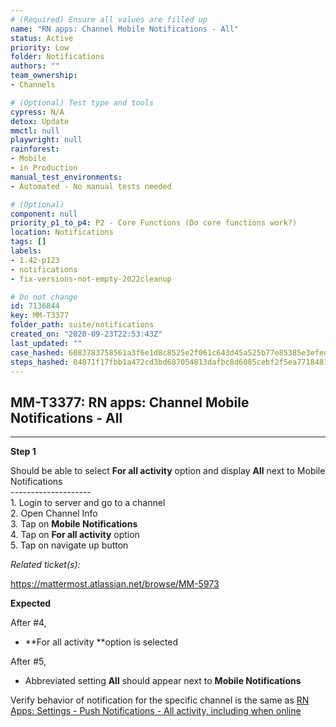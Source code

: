 ```yaml
---
# (Required) Ensure all values are filled up
name: "RN apps: Channel Mobile Notifications - All"
status: Active
priority: Low
folder: Notifications
authors: ""
team_ownership: 
- Channels

# (Optional) Test type and tools
cypress: N/A
detox: Update
mmctl: null
playwright: null
rainforest: 
- Mobile
- in Production
manual_test_environments: 
- Automated - No manual tests needed

# (Optional)
component: null
priority_p1_to_p4: P2 - Core Functions (Do core functions work?)
location: Notifications
tags: []
labels: 
- 1.42-p123
- notifications
- fix-versions-not-empty-2022cleanup

# Do not change
id: 7136844
key: MM-T3377
folder_path: suite/notifications
created_on: "2020-09-23T22:53:43Z"
last_updated: ""
case_hashed: 6083783758561a3f6e1d8c8525e2f061c643d45a525b77e85385e3efed094c475c73f2cfa912c05fa2d4dbfa3082dd9c
steps_hashed: 04871f17fbb1a472cd3bd687054813dafbc8d6085cebf2f5ea77184818d995c0fb1c05d4aedf649ffc7273fc74279435
---
```


## MM-T3377: RN apps: Channel Mobile Notifications - All

---

**Step 1**

Should be able to select **For all activity** option and display **All** next to Mobile Notifications\
\--------------------\
1\. Login to server and go to a channel\
2\. Open Channel Info\
3\. Tap on **Mobile Notifications**\
4\. Tap on **For all activity** option\
5\. Tap on navigate up button

_Related ticket(s):_

[](https://mattermost.atlassian.net/browse/MM-5973) <https://mattermost.atlassian.net/browse/MM-5973>

**Expected**

After #4,

- \*\*For all activity \*\*option is selected

After #5,

- Abbreviated setting **All** should appear next to **Mobile Notifications**

Verify behavior of notification for the specific channel is the same as [RN Apps: Settings - Push Notifications - All activity, including when online](https://mattermost.atlassian.net/projects/MM?selectedItem=com.atlassian.plugins.atlassian-connect-plugin%3Acom.kanoah.test-manager__main-project-page#!/testCase/MM-T518)
